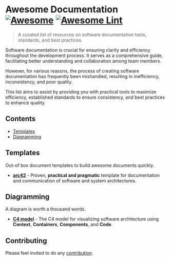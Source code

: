 # Awesome Documentation [![Awesome][image-1]][1] [![Awesome Lint][image-2]][2]

> A curated list of resources on software documentation tools, standards, and best practices.

Software documentation is crucial for ensuring clarity and efficiency throughout the development process. It serves as a comprehensive guide, facilitating better understanding and collaboration among team members. 

However, for various reasons, the process of creating software documentation has frequently been mishandled, resulting in inefficiency, inconsistency, and poor quality.

This list aims to assist by providing you with practical tools to maximize efficiency, established standards to ensure consistency, and best practices to enhance quality.

## Contents

- [Templates][3]
- [Diagramming][4]

## Templates

Out-of box document templates to build awesome documents quickly.

- [**arc42**][5] - Proven, **practical and pragmatic** template for documentation and communication of software and system architectures.

## Diagramming

A diagram is worth a thousand words.

- [**C4 model**][6] - The C4 model for visualizing software architecture using **Context**, **Containers**, **Components**, and **Code**.

## Contributing

Please feel invited to do any [contribution][7].

[1]:	https://awesome.re
[2]:	https://github.com/pengqun/awesome-documentation/actions/workflows/action.yml
[3]:	#templates
[4]:	#diagramming
[5]:	https://arc42.org/
[6]:	https://c4model.com
[7]:	CONTRIBUTING.md

[image-1]:	https://awesome.re/badge.svg
[image-2]:	https://github.com/pengqun/awesome-documentation/actions/workflows/action.yml/badge.svg
